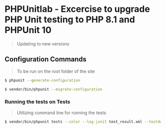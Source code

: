 # PHPUnitlab - Excercise to upgrade PHP Unit testing to PHP 8.1 and PHPUnit 10

>Updating to new versions

## Configuration Commands

> To be run on the root folder of the site

```sh
$ phpunit --generate-configuration
```
```sh
$ vendor/bin/phpunit --migrate-configuration
```
### Running the tests on Tests

>Utilizing command line for running the tests

```sh
$ vendor/bin/phpunit tests --color --log-junit test_result.xml --testdox
```




